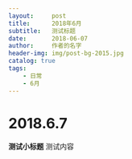 ```yaml
---
layout:     post
title:      2018年6月
subtitle:   测试标题
date:       2018-06-07
author:     作者的名字
header-img: img/post-bg-2015.jpg
catalog: true
tags:
    - 日常
    - 6月
---
```

# 2018.6.7

**测试小标题**
	测试内容
	
    